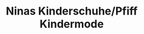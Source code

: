 ---
title: "Ninas Kinderschuhe/Pfiff Kindermode"
url: /perchtoldsdorf/ninas-kinderschuhe-pfiff-kindermode/
shop: Kleidung
---